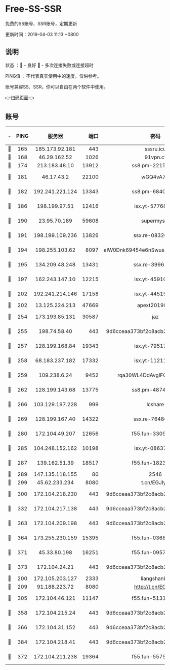 # Free-SS-SSR

免费的SS账号、SSR账号，定期更新

更新时间：2019-04-03 11:13 +0800

## 说明

状态     ：🙂 - 良好 🙁 - 多次连接失败或连接超时

PING值   ：不代表真实使用中的速度，仅供参考。

账号兼容SS、SSR，你可以自由在两个软件中使用。

👉[扫码页面](https://liesauer.github.io/Free-SS-SSR/)👈

## 账号

|-|PING|服务器|端口|密码|加密方式|区域|
|:----:|:----:|:-----:|-----:|:----:|:----:|:----:|
|🙂|165|185.173.92.181|443|sssru.icu|rc4-md5|RU|
|🙂|168|46.29.162.52|1026|91vpn.cf|rc4-md5|RU|
|🙂|174|213.183.48.10|13912|ss8.pm-22156401|rc4-md5|RU|
|🙂|181|46.17.43.2|22100|wGQ4vA7D|aes-256-gcm|RU|
|🙂|182|192.241.221.124|13343|ss8.pm-68405899|aes-256-cfb|US|
|🙂|186|198.199.97.51|12416|isx.yt-57768817|aes-256-cfb|US|
|🙂|190|23.95.70.189|59608|supermyssr|chacha20-ietf|US|
|🙂|191|198.199.109.236|13826|ssx.re-08326008|aes-256-cfb|US|
|🙂|194|198.255.103.62|8097|eIW0Dnk69454e6nSwuspv9DmS201tQ0D|aes-256-cfb|US|
|🙂|195|134.209.48.248|13431|ssx.re-39961207|aes-256-cfb|US|
|🙂|197|162.243.147.10|12215|isx.yt-45910639|aes-256-cfb|US|
|🙂|202|192.241.214.146|17158|isx.yt-44515301|aes-256-cfb|US|
|🙂|202|13.125.224.213|47669|apext2019001|chacha20|KR|
|🙂|254|173.193.85.131|30587|jaz|aes-256-cfb|US|
|🙂|255|198.74.58.40|443|9d6cceaa373bf2c8acb22e60b6a58be6|aes-256-cfb|US|
|🙂|257|128.199.168.84|19343|isx.yt-79517808|aes-256-cfb|SG|
|🙂|258|68.183.237.182|17332|isx.yt-11211578|aes-256-cfb|SG|
|🙂|259|109.238.6.24|9452|rqa30WL4DdAvgIFG6Fs3znzTa|aes-256-cfb|FR|
|🙂|262|128.199.143.68|13775|ss8.pm-48740881|aes-256-cfb|SG|
|🙂|266|103.129.197.228|999|lcshare|aes-256-cfb|US|
|🙂|269|128.199.167.40|14322|ssx.re-76486962|aes-256-cfb|SG|
|🙂|280|172.104.49.207|12656|f55.fun-33093781|aes-256-cfb|SG|
|🙂|285|104.248.152.162|10198|isx.yt-08637279|aes-256-cfb|SG|
|🙂|287|139.162.51.39|18517|f55.fun-18237824|aes-256-cfb|SG|
|🙂|289|147.135.118.155|80|2546|chacha20|US|
|🙂|299|45.62.233.234|8080|t.cn/EGJIyrl|rc4-md5|CA|
|🙂|300|172.104.218.230|443|9d6cceaa373bf2c8acb22e60b6a58be6|aes-256-cfb|US|
|🙂|332|172.104.217.138|443|9d6cceaa373bf2c8acb22e60b6a58be6|aes-256-cfb|US|
|🙂|363|172.104.209.198|443|9d6cceaa373bf2c8acb22e60b6a58be6|aes-256-cfb|US|
|🙂|364|173.255.230.159|15395|f55.fun-03681887|aes-256-cfb|US|
|🙂|371|45.33.80.198|16251|f55.fun-09570077|aes-256-cfb|US|
|🙂|373|172.104.24.21|443|9d6cceaa373bf2c8acb22e60b6a58be6|aes-256-cfb|US|
|🙂|200|172.105.203.127|2333|liangshanbo|chacha20|JP|
|🙂|209|91.188.223.72|8080|http://t.cn/EGJIyrl|rc4-md5|RU|
|🙂|305|172.104.46.121|11147|f55.fun-51319184|aes-256-cfb|SG|
|🙂|358|172.104.215.24|443|9d6cceaa373bf2c8acb22e60b6a58be6|aes-256-cfb|US|
|🙂|366|172.104.31.152|443|9d6cceaa373bf2c8acb22e60b6a58be6|aes-256-cfb|US|
|🙂|384|172.104.218.41|443|9d6cceaa373bf2c8acb22e60b6a58be6|aes-256-cfb|US|
|🙁|372|172.104.211.238|19364|f55.fun-55755367|aes-256-cfb|US|
